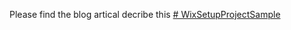 Please find the blog artical decribe this [# WixSetupProjectSample](https://www.ipannila.net/wix-use-nuget/)
